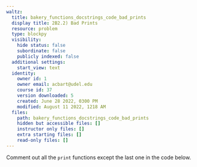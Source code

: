 ```yaml
---
waltz:
  title: bakery_functions_docstrings_code_bad_prints
  display title: 2B2.2) Bad Prints
  resource: problem
  type: blockpy
  visibility:
    hide status: false
    subordinate: false
    publicly indexed: false
  additional settings:
    start_view: text
  identity:
    owner id: 1
    owner email: acbart@udel.edu
    course id: 37
    version downloaded: 5
    created: June 28 2022, 0300 PM
    modified: August 11 2022, 1218 AM
  files:
    path: bakery_functions_docstrings_code_bad_prints
    hidden but accessible files: []
    instructor only files: []
    extra starting files: []
    read-only files: []
---
```

Comment out all the <code>print</code> functions except the last one in the code below.